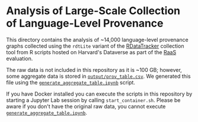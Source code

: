 # Analysis of Large-Scale Collection of Language-Level Provenance

This directory contains the analysis of ~14,000 language-level provenance graphs collected using the `rdtLite` variant of the [RDataTracker](https://www.github.com/End-to-end-provenance/RDataTracker) collection tool from R scripts hosted on Harvard's Dataverse as part of the [RaaS](https://www.github.com/jwons/raas) evaluation. 

The raw data is not included in this repository as it is ~100 GB; however, some aggregate data is stored in [`output/prov_table.csv`](output/prov_table.csv). We generated this file using the [`generate_aggregate_table.ipynb`](scripts/generate_aggregate_table.ipynb) script. 

If you have Docker installed you can execute the scripts in this repository by starting a Jupyter Lab session by calling `start_container.sh`. Please be aware if you don't have the original raw data, you cannot execute [`generate_aggregate_table.ipynb`](scripts/generate_aggregate_table.ipynb).
